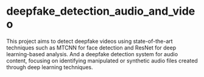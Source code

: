 # deepfake_detection_audio_and_video
This project aims to detect deepfake videos using state-of-the-art techniques such as MTCNN  for face detection and ResNet  for deep learning-based analysis. And   a deepfake detection system for audio content, focusing on identifying manipulated or synthetic audio files created through deep learning techniques.
